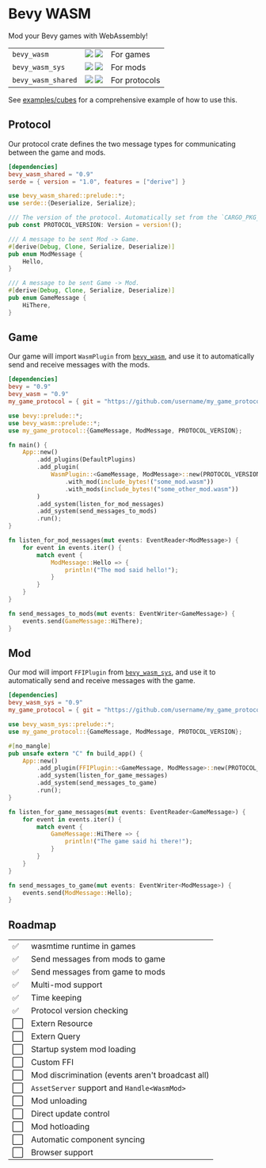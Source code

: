 # Bevy WASM

Mod your Bevy games with WebAssembly!

|                    |                                                                                                                                                                                            |               |
| ------------------ | ------------------------------------------------------------------------------------------------------------------------------------------------------------------------------------------ | ------------- |
| `bevy_wasm`        | [![](https://img.shields.io/crates/v/bevy_wasm.svg)](https://crates.io/crates/bevy_wasm) [![](https://docs.rs/bevy_wasm/badge.svg)](https://docs.rs/bevy_wasm)                             | For games     |
| `bevy_wasm_sys`    | [![](https://img.shields.io/crates/v/bevy_wasm_sys.svg)](https://crates.io/crates/bevy_wasm_sys) [![](https://docs.rs/bevy_wasm_sys/badge.svg)](https://docs.rs/bevy_wasm_sys)             | For mods      |
| `bevy_wasm_shared` | [![](https://img.shields.io/crates/v/bevy_wasm_shared.svg)](https://crates.io/crates/bevy_wasm_shared) [![](https://docs.rs/bevy_wasm_shared/badge.svg)](https://docs.rs/bevy_wasm_shared) | For protocols |

See [examples/cubes](https://github.com/BrandonDyer64/bevy_wasm/tree/main/examples/cubes) for a comprehensive example of how to use this.

## Protocol

Our protocol crate defines the two message types for communicating between the game and mods.

```toml
[dependencies]
bevy_wasm_shared = "0.9"
serde = { version = "1.0", features = ["derive"] }
```

```rust
use bevy_wasm_shared::prelude::*;
use serde::{Deserialize, Serialize};

/// The version of the protocol. Automatically set from the `CARGO_PKG_XXX` environment variables.
pub const PROTOCOL_VERSION: Version = version!();

/// A message to be sent Mod -> Game.
#[derive(Debug, Clone, Serialize, Deserialize)]
pub enum ModMessage {
    Hello,
}

/// A message to be sent Game -> Mod.
#[derive(Debug, Clone, Serialize, Deserialize)]
pub enum GameMessage {
    HiThere,
}
```

## Game

Our game will import `WasmPlugin` from [`bevy_wasm`](https://crates.io/crates/bevy_wasm), and use it to automatically send and receive messages with the mods.

```toml
[dependencies]
bevy = "0.9"
bevy_wasm = "0.9"
my_game_protocol = { git = "https://github.com/username/my_game_protocol" }
```

```rust
use bevy::prelude::*;
use bevy_wasm::prelude::*;
use my_game_protocol::{GameMessage, ModMessage, PROTOCOL_VERSION};

fn main() {
    App::new()
        .add_plugins(DefaultPlugins)
        .add_plugin(
            WasmPlugin::<GameMessage, ModMessage>::new(PROTOCOL_VERSION)
                .with_mod(include_bytes!("some_mod.wasm"))
                .with_mods(include_bytes!("some_other_mod.wasm"))
        )
        .add_system(listen_for_mod_messages)
        .add_system(send_messages_to_mods)
        .run();
}

fn listen_for_mod_messages(mut events: EventReader<ModMessage>) {
    for event in events.iter() {
        match event {
            ModMessage::Hello => {
                println!("The mod said hello!");
            }
        }
    }
}

fn send_messages_to_mods(mut events: EventWriter<GameMessage>) {
    events.send(GameMessage::HiThere);
}
```

## Mod

Our mod will import `FFIPlugin` from [`bevy_wasm_sys`](https://crates.io/crates/bevy_wasm_sys), and use it to automatically send and receive messages with the game.

```toml
[dependencies]
bevy_wasm_sys = "0.9"
my_game_protocol = { git = "https://github.com/username/my_game_protocol" }
```

```rust
use bevy_wasm_sys::prelude::*;
use my_game_protocol::{GameMessage, ModMessage, PROTOCOL_VERSION};

#[no_mangle]
pub unsafe extern "C" fn build_app() {
    App::new()
        .add_plugin(FFIPlugin::<GameMessage, ModMessage>::new(PROTOCOL_VERSION))
        .add_system(listen_for_game_messages)
        .add_system(send_messages_to_game)
        .run();
}

fn listen_for_game_messages(mut events: EventReader<GameMessage>) {
    for event in events.iter() {
        match event {
            GameMessage::HiThere => {
                println!("The game said hi there!");
            }
        }
    }
}

fn send_messages_to_game(mut events: EventWriter<ModMessage>) {
    events.send(ModMessage::Hello);
}
```

## Roadmap

|     |                                                  |
| --- | ------------------------------------------------ |
| ✅  | wasmtime runtime in games                        |
| ✅  | Send messages from mods to game                  |
| ✅  | Send messages from game to mods                  |
| ✅  | Multi-mod support                                |
| ✅  | Time keeping                                     |
| ✅  | Protocol version checking                        |
| ⬜  | Extern Resource                                  |
| ⬜  | Extern Query                                     |
| ⬜  | Startup system mod loading                       |
| ⬜  | Custom FFI                                       |
| ⬜  | Mod discrimination (events aren't broadcast all) |
| ⬜  | `AssetServer` support and `Handle<WasmMod>`      |
| ⬜  | Mod unloading                                    |
| ⬜  | Direct update control                            |
| ⬜  | Mod hotloading                                   |
| ⬜  | Automatic component syncing                      |
| ⬜  | Browser support                                  |
